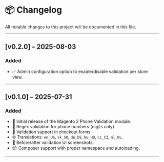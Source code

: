 # 📦 Changelog

All notable changes to this project will be documented in this file.

---

## [v0.2.0] – 2025-08-03
### Added
- ✅ Admin configuration option to enable/disable validation per store view.

---

## [v0.1.0] – 2025-07-31
### Added
- 📱 Initial release of the Magento 2 Phone Validation module.
- 🧪 Regex validation for phone numbers (digits only).
- 🛒 Validation support in checkout forms.
- 🌐 Translations: `en_US`, `sk_SK`, `de_DE`, `hu_HU`, `cs_CZ`, `nl_NL`.
- 📸 Before/after validation UI screenshots.
- 📦 Composer support with proper namespace and autoloading.

---

